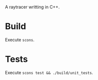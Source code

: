 A raytracer writting in C++.

Build
=====

Execute `scons`.

Tests
=====

Execute `scons test && ./build/unit_tests`.
